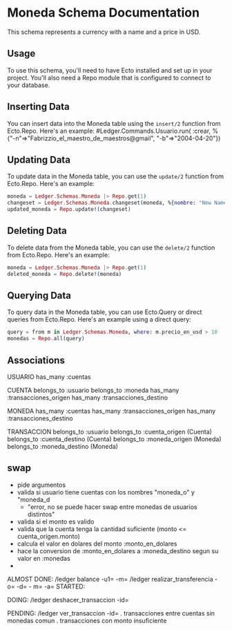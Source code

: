 # Moneda Schema Documentation
This schema represents a currency with a name and a price in USD.
## Usage
To use this schema, you'll need to have Ecto installed and set up in your project. You'll also need a Repo module that is configured to connect to your database.
## Inserting Data
You can insert data into the Moneda table using the `insert/2` function from Ecto.Repo. Here's an example:
#Ledger.Commands.Usuario.run( :crear, %{"-n"=>"Fabrizzio_el_maestro_de_maestros@gmail", "-b"=>"2004-04-20"})

## Updating Data
To update data in the Moneda table, you can use the `update/2` function from Ecto.Repo. Here's an example:

```elixir
moneda = Ledger.Schemas.Moneda |> Repo.get(1)
changeset = Ledger.Schemas.Moneda.changeset(moneda, %{nombre: "New Name", precio_en_usd: 10.5})
updated_moneda = Repo.update!(changeset)
```

## Deleting Data
To delete data from the Moneda table, you can use the `delete/2` function from Ecto.Repo. Here's an example:

```elixir
moneda = Ledger.Schemas.Moneda |> Repo.get(1)
deleted_moneda = Repo.delete!(moneda)
```

## Querying Data
To query data in the Moneda table, you can use Ecto.Query or direct queries from Ecto.Repo. Here's an example using a direct query:

```elixir
query = from m in Ledger.Schemas.Moneda, where: m.precio_en_usd > 10
monedas = Repo.all(query)
```

## Associations

USUARIO
  has_many :cuentas

CUENTA
  belongs_to :usuario
  belongs_to :moneda
  has_many :transacciones_origen
  has_many :transacciones_destino

MONEDA
  has_many :cuentas
  has_many :transacciones_origen
  has_many :transacciones_destino

TRANSACCION
  belongs_to :usuario
  belongs_to :cuenta_origen (Cuenta)
  belongs_to :cuenta_destino (Cuenta)
  belongs_to :moneda_origen (Moneda)
  belongs_to :moneda_destino (Moneda)

## swap
- pide argumentos
- valida si usuario tiene cuentas con los nombres "moneda_o" y "moneda_d
    - "error, no se puede hacer swap entre monedas de usuarios distintos"
- valida si el monto es valido
- valida que la cuenta tenga la cantidad suficiente (monto <= cuenta_origen.monto)
- calcula el valor en dolares del monto :monto_en_dolares
- hace la conversion de :monto_en_dolares a :moneda_destino segun su valor en :monedas
- 

ALMOST DONE:
/ledger balance -u1=<id-usuario> -m=<id-moneda> 
/ledger realizar_transferencia -o=<id-usuario-origen> -d=<id-usuario-destino> - m=<id-moneda> -a=<monto>
STARTED:

DOING: 
/ledger deshacer_transaccion -id=<id-transaccion> 

PENDING:
/ledger ver_transaccion -id=<id-transaccion>
. transacciones entre cuentas sin monedas comun 
. transacciones con monto insuficiente